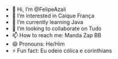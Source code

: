- 👋 Hi, I’m @FelipeAzali
- 👀 I’m interested in Caique França
- 🌱 I’m currently learning Java
- 💞️ I’m looking to collaborate on Tudo
- 📫 How to reach me: Manda Zap BB
- 😄 Pronouns: He/Him
- ⚡ Fun fact: Eu odeio cólica e corinthians

<!---
FelipeAzali/FelipeAzali is a ✨ special ✨ repository because its `README.md` (this file) appears on your GitHub profile.
You can click the Preview link to take a look at your changes.
--->
